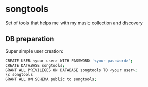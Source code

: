# songtools
Set of tools that helps me with my music collection  and discovery


## DB preparation
Super simple user creation:
```bash
CREATE USER <your user> WITH PASSWORD '<your password>';
CREATE DATABASE songtools;
GRANT ALL PRIVILEGES ON DATABASE songtools TO <your user>;
\c songtools
GRANT ALL ON SCHEMA public to songtools;
```
